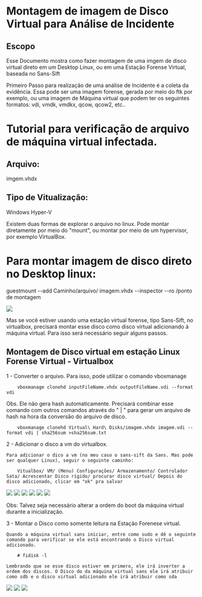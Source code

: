 # Montagem de imagem de Disco Virtual para Análise de Incidente

## Escopo

Esse Documento mostra como fazer montagem de uma imgem de disco virtual direto em um Desktop Linux, ou em uma Estação Forense Virtual, baseada no Sans-Sift

Primeiro Passo para realização de uma análise de Incidente é a coleta da evidência. Essa pode ser uma imagem forense, gerada por meio do ftk por exemplo, ou uma imagem de Máquina virtual que podem ter os seguintes formatos: vdi, vmdk, vmdkx, qcow, qcow2, etc..

# Tutorial para verificação de arquivo de máquina virtual infectada.

## Arquivo: 
imgem.vhdx
## Tipo de Vitualização:
 Windows Hyper-V

Existem duas formas de explorar o arquivo no linux. Pode montar diretamente por meio do "mount", ou montar por meio de um hypervisor, por exemplo VirtualBox.

# Para montar imagem de disco direto no Desktop linux:
 guestmount --add Caminho/arquivo/ imagem.vhdx --inspector --ro /ponto de montagem

<img src="captura.png">

Mas se você estiver usando uma estação virtual forense, tipo Sans-Sift, no virtualbox, precisará montar esse disco como disco virtual adicionando á máquina virtual. Para isso será necessário seguir alguns passos.

## Montagem de Disco virtual em estação Linux Forense Virtual - Virtualbox

1 - Converter o arquivo. Para isso, pode utilizar o comando vboxmanage

        vboxmanage clonehd inputFileName.vhdx outputFileName.vdi --format vdi


Obs. Ele não gera hash automaticamente. Precisará combinar esse comando com outros comandos através do " | " para gerar um arquivo de hash na hora da conversão do arquivo de disco.

        vboxmanage clonehd Virtual\ Hard\ Disks/imagem.vhdx imagem.vdi --format vdi | sha256sum >sha256sum.txt

2 - Adicionar o disco a vm do virtualbox.

    Para adicionar o dico a vm (no meu caso o sans-sift da Sans. Mas pode ser qualquer Linux), seguir o seguinte caminho:

        Vitualbox/ VM/ (Menu) Configurações/ Armazenamento/ Controlador Sata/ Acrescentar Disco rígido/ procurar disco virtual/ Depois do disco adicionado, clicar em "ok" pra salvar

<img src="virtualbox2.2.png">
<img src="virtualbox2.1.png">
<img src="virtualbox2.3.png">
<img src="virtualbox2.4.png">
<img src="virtualbox2.5.png">
<img src="virtualbox2.6.png">

Obs: Talvez seja  necessário alterar a ordem do boot da máquina virtual durante a inicialização.

3 - Montar o Disco como somente leitura na Estação Forenese virtual.

    Quando a máquina virtual sans iniciar, entre como sudo e dê o seguinte comando para verificar se ele está encontrando o Disco virtual adicionado.

        # fidisk -l
    
    Lembrando que se esse disco estiver em primero, ele irá inverter a ordem dos discos. O Disco do da máquina virtual sans ele irá atribuir como sdb e o disco virtual adicionado ele irá atribuir como sda

<img src="sans1.png">
<img src="sans2.png">
<img src="sans4.png">


        









